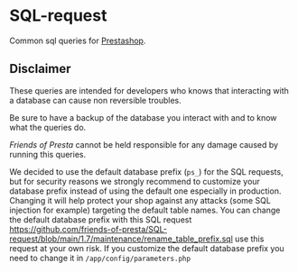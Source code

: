# SQL-request

Common sql queries for [Prestashop](https://www.prestashop.com/).

## Disclaimer

These queries are intended for developers who knows that interacting with a database can cause non reversible troubles.

Be sure to have a backup of the database you interact with and to know what the queries do.

_Friends of Presta_ cannot be held responsible for any damage caused by running this queries.

We decided to use the default database prefix (`ps_`) for the SQL requests, but for security reasons we strongly recommend to customize your database prefix instead of using the default one especially in production.
Changing it will help protect your shop against any attacks (some SQL injection for example) targeting the default table names.
You can change the default database prefix with this SQL request https://github.com/friends-of-presta/SQL-request/blob/main/1.7/maintenance/rename_table_prefix.sql use this request at your own risk. If you customize the default database prefix you need to change it in `/app/config/parameters.php`


